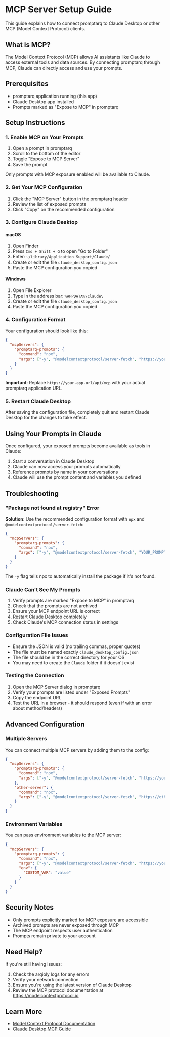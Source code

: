 # MCP Server Setup Guide

This guide explains how to connect promptarq to Claude Desktop or other MCP (Model Context Protocol) clients.

## What is MCP?

The Model Context Protocol (MCP) allows AI assistants like Claude to access external tools and data sources. By connecting promptarq through MCP, Claude can directly access and use your prompts.

## Prerequisites

- promptarq application running (this app)
- Claude Desktop app installed
- Prompts marked as "Expose to MCP" in promptarq

## Setup Instructions

### 1. Enable MCP on Your Prompts

1. Open a prompt in promptarq
2. Scroll to the bottom of the editor
3. Toggle "Expose to MCP Server"
4. Save the prompt

Only prompts with MCP exposure enabled will be available to Claude.

### 2. Get Your MCP Configuration

1. Click the "MCP Server" button in the promptarq header
2. Review the list of exposed prompts
3. Click "Copy" on the recommended configuration

### 3. Configure Claude Desktop

#### macOS

1. Open Finder
2. Press `Cmd + Shift + G` to open "Go to Folder"
3. Enter: `~/Library/Application Support/Claude/`
4. Create or edit the file `claude_desktop_config.json`
5. Paste the MCP configuration you copied

#### Windows

1. Open File Explorer
2. Type in the address bar: `%APPDATA%\Claude\`
3. Create or edit the file `claude_desktop_config.json`
4. Paste the MCP configuration you copied

### 4. Configuration Format

Your configuration should look like this:

```json
{
  "mcpServers": {
    "promptarq-prompts": {
      "command": "npx",
      "args": ["-y", "@modelcontextprotocol/server-fetch", "https://your-app-url/api/mcp"]
    }
  }
}
```

**Important**: Replace `https://your-app-url/api/mcp` with your actual promptarq application URL.

### 5. Restart Claude Desktop

After saving the configuration file, completely quit and restart Claude Desktop for the changes to take effect.

## Using Your Prompts in Claude

Once configured, your exposed prompts become available as tools in Claude:

1. Start a conversation in Claude Desktop
2. Claude can now access your prompts automatically
3. Reference prompts by name in your conversations
4. Claude will use the prompt content and variables you defined

## Troubleshooting

### "Package not found at registry" Error

**Solution**: Use the recommended configuration format with `npx` and `@modelcontextprotocol/server-fetch`:

```json
{
  "mcpServers": {
    "promptarq-prompts": {
      "command": "npx",
      "args": ["-y", "@modelcontextprotocol/server-fetch", "YOUR_PROMPTARQ_URL/api/mcp"]
    }
  }
}
```

The `-y` flag tells npx to automatically install the package if it's not found.

### Claude Can't See My Prompts

1. Verify prompts are marked "Expose to MCP" in promptarq
2. Check that the prompts are not archived
3. Ensure your MCP endpoint URL is correct
4. Restart Claude Desktop completely
5. Check Claude's MCP connection status in settings

### Configuration File Issues

- Ensure the JSON is valid (no trailing commas, proper quotes)
- The file must be named exactly `claude_desktop_config.json`
- The file should be in the correct directory for your OS
- You may need to create the `Claude` folder if it doesn't exist

### Testing the Connection

1. Open the MCP Server dialog in promptarq
2. Verify your prompts are listed under "Exposed Prompts"
3. Copy the endpoint URL
4. Test the URL in a browser - it should respond (even if with an error about method/headers)

## Advanced Configuration

### Multiple Servers

You can connect multiple MCP servers by adding them to the config:

```json
{
  "mcpServers": {
    "promptarq-prompts": {
      "command": "npx",
      "args": ["-y", "@modelcontextprotocol/server-fetch", "https://your-app-url/api/mcp"]
    },
    "other-server": {
      "command": "npx",
      "args": ["-y", "@modelcontextprotocol/server-fetch", "https://other-url/mcp"]
    }
  }
}
```

### Environment Variables

You can pass environment variables to the MCP server:

```json
{
  "mcpServers": {
    "promptarq-prompts": {
      "command": "npx",
      "args": ["-y", "@modelcontextprotocol/server-fetch", "https://your-app-url/api/mcp"],
      "env": {
        "CUSTOM_VAR": "value"
      }
    }
  }
}
```

## Security Notes

- Only prompts explicitly marked for MCP exposure are accessible
- Archived prompts are never exposed through MCP
- The MCP endpoint respects user authentication
- Prompts remain private to your account

## Need Help?

If you're still having issues:

1. Check the arqioly logs for any errors
2. Verify your network connection
3. Ensure you're using the latest version of Claude Desktop
4. Review the MCP protocol documentation at https://modelcontextprotocol.io

## Learn More

- [Model Context Protocol Documentation](https://modelcontextprotocol.io)
- [Claude Desktop MCP Guide](https://docs.anthropic.com/claude/docs/model-context-protocol)
